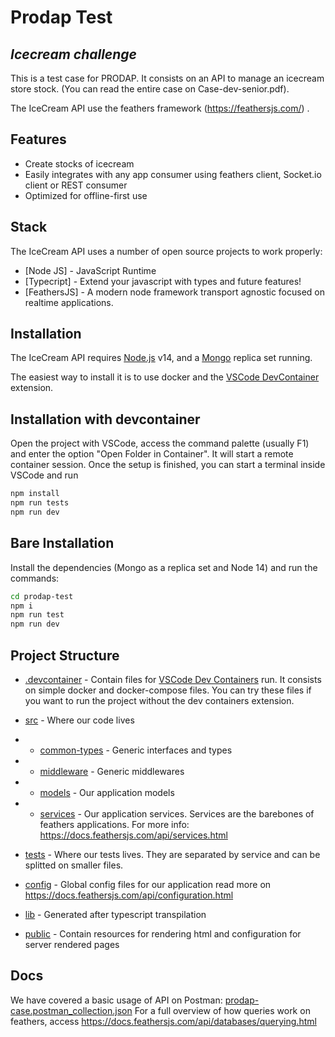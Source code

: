 # Prodap Test

## _Icecream challenge_

This is a test case for PRODAP.
It consists on an API to manage an icecream store stock.
(You can read the entire case on Case-dev-senior.pdf).

The IceCream API use the feathers framework (https://feathersjs.com/) .

## Features

- Create stocks of icecream
- Easily integrates with any app consumer using feathers client, Socket.io client or REST consumer
- Optimized for offline-first use

## Stack

The IceCream API uses a number of open source projects to work properly:

- [Node JS] - JavaScript Runtime
- [Typecript] - Extend your javascript with types and future features!
- [FeathersJS] - A modern node framework transport agnostic focused on realtime applications.

## Installation

The IceCream API requires [Node.js](https://nodejs.org/) v14, and a [Mongo](https://www.mongodb.com/) replica set running.

The easiest way to install it is to use docker and the [VSCode DevContainer](https://code.visualstudio.com/docs/remote/containers) extension.

## Installation with devcontainer

Open the project with VSCode, access the command palette (usually F1) and enter the option "Open Folder in Container".
It will start a remote container session. Once the setup is finished, you can start a terminal inside VSCode and run

```sh
npm install
npm run tests
npm run dev
```

## Bare Installation

Install the dependencies (Mongo as a replica set and Node 14) and run the commands:

```sh
cd prodap-test
npm i
npm run test
npm run dev
```

## Project Structure

- [.devcontainer](./devcontainer) - Contain files for [VSCode Dev Containers](https://code.visualstudio.com/docs/remote/containers) run. It consists on simple docker and docker-compose files. You can try these files if you want to run the project without the dev containers extension.
- [src](./src) - Where our code lives
- - [common-types](./src/common-types) - Generic interfaces and types
- - [middleware](./src/middleware) - Generic middlewares
- - [models](./src/models) - Our application models
- - [services](./src/services) - Our application services. Services are the barebones of feathers applications. For more info: https://docs.feathersjs.com/api/services.html

- [tests](./test) - Where our tests lives. They are separated by service and can be splitted on smaller files.
- [config](./config) - Global config files for our application read more on https://docs.feathersjs.com/api/configuration.html
- [lib](./lib) - Generated after typescript transpilation
- [public](./public) - Contain resources for rendering html and configuration for server rendered pages

## Docs

We have covered a basic usage of API on Postman: [prodap-case.postman_collection.json](./prodap-case.postman_collection.json)
For a full overview of how queries work on feathers, access https://docs.feathersjs.com/api/databases/querying.html
